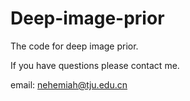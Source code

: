 # Deep-image-prior
The code for deep image prior.



If you have questions please contact me.

email: nehemiah@tju.edu.cn

